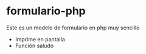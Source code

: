 # formulario-php
Este es un modelo de formulario en php muy sencillo


* Imprime en pantalla
* Función saludo

